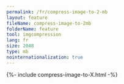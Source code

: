 ```yaml
---
permalink: /fr/compress-image-to-2-mb
layout: feature
fileName: compress-image-to-2mb
folderName: feature
tool: imgcompression
lang: fr
size: 2048
type: mb
nointernationalization: true
---
```

{%- include compress-image-to-X.html -%}
      